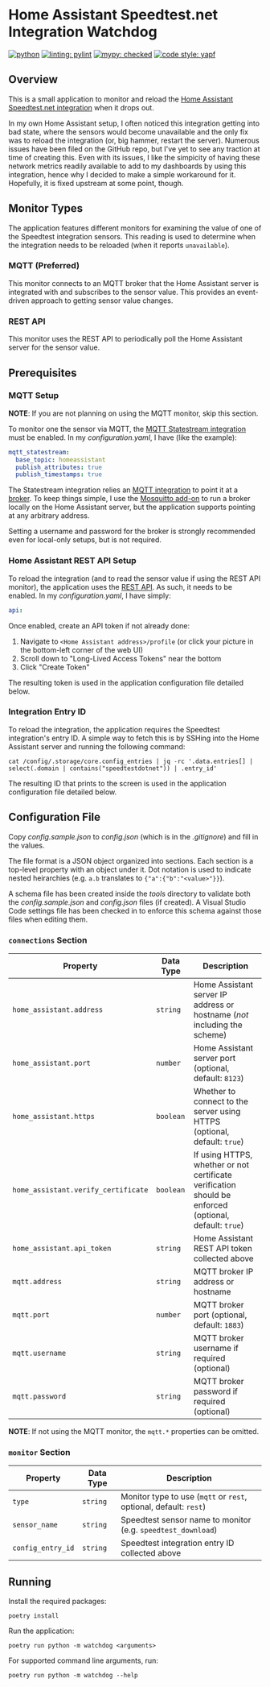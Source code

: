# Home Assistant Speedtest.net Integration Watchdog

[![python](https://img.shields.io/badge/python-3.10-3776AB.svg?style=flat&logo=python&logoColor=white)](https://www.python.org)
[![linting: pylint](https://img.shields.io/badge/linting-pylint-yellowgreen)](https://github.com/PyCQA/pylint)
[![mypy: checked](https://img.shields.io/badge/mypy-checked-blue)](http://mypy-lang.org/)
[![code style: yapf](https://img.shields.io/badge/code%20style-yapf-blue)](https://github.com/google/yapf)

## Overview

This is a small application to monitor and reload the
[Home Assistant Speedtest.net integration](https://www.home-assistant.io/integrations/speedtestdotnet/) when it drops
out.

In my own Home Assistant setup, I often noticed this integration getting into bad state, where the sensors would become
unavailable and the only fix was to reload the integration (or, big hammer, restart the server). Numerous issues have
been filed on the GitHub repo, but I've yet to see any traction at time of creating this. Even with its issues, I
like the simpicity of having these network metrics readily available to add to my dashboards by using this integration,
hence why I decided to make a simple workaround for it. Hopefully, it is fixed upstream at some point, though.

## Monitor Types

The application features different monitors for examining the value of one of the Speedtest integration sensors. This
reading is used to determine when the integration needs to be reloaded (when it reports `unavailable`).

### MQTT (Preferred)

This monitor connects to an MQTT broker that the Home Assistant server is integrated with and subscribes to the sensor
value. This provides an event-driven approach to getting sensor value changes.

### REST API

This monitor uses the REST API to periodically poll the Home Assistant server for the sensor value.

## Prerequisites

### MQTT Setup

**NOTE**: If you are not planning on using the MQTT monitor, skip this section.

To monitor one the sensor via MQTT, the
[MQTT Statestream integration](https://www.home-assistant.io/integrations/mqtt_statestream/) must be enabled. In my
_configuration.yaml_, I have (like the example):

```yaml
mqtt_statestream:
  base_topic: homeassistant
  publish_attributes: true
  publish_timestamps: true
```

The Statestream integration relies an [MQTT integration](https://www.home-assistant.io/integrations/mqtt/) to point it
at a [broker](https://www.home-assistant.io/docs/mqtt/broker/). To keep things simple, I use the
[Mosquitto add-on](https://github.com/home-assistant/addons/blob/master/mosquitto/DOCS.md) to run a broker locally on
the Home Assistant server, but the application supports pointing at any arbitrary address.

Setting a username and password for the broker is strongly recommended even for local-only setups, but is not required.

### Home Assistant REST API Setup

To reload the integration (and to read the sensor value if using the REST API monitor), the application uses the
[REST API](https://developers.home-assistant.io/docs/api/rest/). As such, it needs to be enabled. In my
_configuration.yaml_, I have simply:

```yaml
api:
```

Once enabled, create an API token if not already done:

1. Navigate to `<Home Assistant address>/profile` (or click your picture in the bottom-left corner of the web UI)
2. Scroll down to "Long-Lived Access Tokens" near the bottom
3. Click "Create Token"

The resulting token is used in the application configuration file detailed below.

### Integration Entry ID

To reload the integration, the application requires the Speedtest integration's entry ID. A simple way to fetch this is
by SSHing into the Home Assistant server and running the following command:

```shell
cat /config/.storage/core.config_entries | jq -rc '.data.entries[] | select(.domain | contains("speedtestdotnet")) | .entry_id'
```

The resulting ID that prints to the screen is used in the application configuration file detailed below.

## Configuration File

Copy _config.sample.json_ to _config.json_ (which is in the _.gitignore_) and fill in the values.

The file format is a JSON object organized into sections. Each section is a top-level property with an object under it.
Dot notation is used to indicate nested heirarchies (e.g. `a.b` translates to `{"a":{"b":"<value>"}}`).

A schema file has been created inside the _tools_ directory to validate both the _config.sample.json_ and _config.json_
files (if created). A Visual Studio Code settings file has been checked in to enforce this schema against those files
when editing them.

### `connections` Section

| Property                            | Data Type | Description |
| ----------------------------------- | --------- | ----------- |
| `home_assistant.address`            | `string`  | Home Assistant server IP address or hostname (_not_ including the scheme) |
| `home_assistant.port`               | `number`  | Home Assistant server port (optional, default: `8123`) |
| `home_assistant.https`              | `boolean` | Whether to connect to the server using HTTPS (optional, default: `true`) |
| `home_assistant.verify_certificate` | `boolean` | If using HTTPS, whether or not certificate verification should be enforced (optional, default: `true`) |
| `home_assistant.api_token`          | `string`  | Home Assistant REST API token collected above |
| `mqtt.address`                      | `string`  | MQTT broker IP address or hostname |
| `mqtt.port`                         | `number`  | MQTT broker port (optional, default: `1883`) |
| `mqtt.username`                     | `string`  | MQTT broker username if required (optional) |
| `mqtt.password`                     | `string`  | MQTT broker password if required (optional) |

**NOTE**: If not using the MQTT monitor, the `mqtt.*` properties can be omitted.

### `monitor` Section

| Property          | Data Type | Description |
| ----------------- | --------- | ----------- |
| `type`            | `string`  | Monitor type to use (`mqtt` or `rest`, optional, default: `rest`) |
| `sensor_name`     | `string`  | Speedtest sensor name to monitor (e.g. `speedtest_download`) |
| `config_entry_id` | `string`  | Speedtest integration entry ID collected above |

## Running

Install the required packages:

```shell
poetry install
```

Run the application:

```shell
poetry run python -m watchdog <arguments>
```

For supported command line arguments, run:

```shell
poetry run python -m watchdog --help
```
